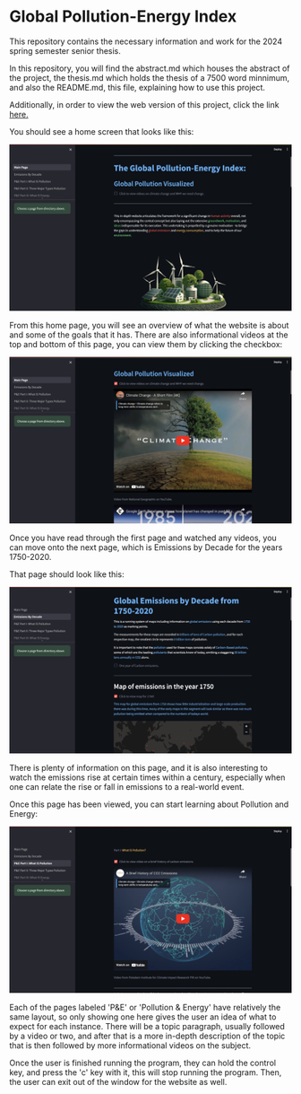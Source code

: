 # Global Pollution-Energy Index

This repository contains the necessary information and work for the 2024 spring semester senior thesis. 

In this repository, you will find the abstract.md which houses the abstract of the project, the thesis.md which holds the thesis of a 7500 word minnimum, and also the README.md, this file, explaining how to use this project.

Additionally, in order to view the web version of this project, click the link [here.](https://global-pollution-energy-index.streamlit.app/)

You should see a home screen that looks like this:

![Fig 1: Snapshot from Home Page of the Global Pollution-Energy Index](images/homepage.jpeg)

From this home page, you will see an overview of what the website is about and some of the goals that it has. There are also informational videos at the top and bottom of this page, you can view them by clicking the checkbox:

![Fig 2: Snapshot from Home Page of the Global Pollution-Energy Index](images/homepage1.jpeg)

Once you have read through the first page and watched any videos, you can move onto the next page, which is Emissions by Decade for the years 1750-2020.

That page should look like this:

![Fig 3: Snapshot from Emissions by Decade page of the Global Pollution-Energy Index](images/emissionsdec.jpeg)

There is plenty of information on this page, and it is also interesting to watch the emissions rise at certain times within a century, especially when one can relate the rise or fall in emissions to a real-world event.

Once this page has been viewed, you can start learning about Pollution and Energy:

![Fig 4: Snapshot from Pollution & Energy Overview I: What IS Pollution page of the Global Pollution-Energy Index](images/whatpoll.jpeg)

Each of the pages labeled 'P&E' or 'Pollution & Energy' have relatively the same layout, so only showing one here gives the user an idea of what to expect for each instance. There will be a topic paragraph, usually followed by a video or two, and after that is a more in-depth description of the topic that is then followed by more informational videos on the subject.

Once the user is finished running the program, they can hold the control key, and press the 'c' key with it, this will stop running the program. Then, the user can exit out of the window for the website as well.
